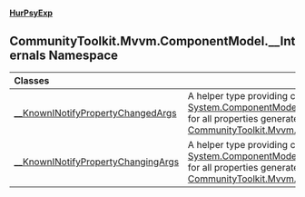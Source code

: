 #### [HurPsyExp](index.md 'index')

## CommunityToolkit.Mvvm.ComponentModel.__Internals Namespace

| Classes | |
| :--- | :--- |
| [__KnownINotifyPropertyChangedArgs](CommunityToolkit.Mvvm.ComponentModel.__Internals.__KnownINotifyPropertyChangedArgs.md 'CommunityToolkit.Mvvm.ComponentModel.__Internals.__KnownINotifyPropertyChangedArgs') | A helper type providing cached, reusable [System.ComponentModel.PropertyChangedEventArgs](https://docs.microsoft.com/en-us/dotnet/api/System.ComponentModel.PropertyChangedEventArgs 'System.ComponentModel.PropertyChangedEventArgs') instances<br/>for all properties generated with [CommunityToolkit.Mvvm.ComponentModel.ObservablePropertyAttribute](https://docs.microsoft.com/en-us/dotnet/api/CommunityToolkit.Mvvm.ComponentModel.ObservablePropertyAttribute 'CommunityToolkit.Mvvm.ComponentModel.ObservablePropertyAttribute'). |
| [__KnownINotifyPropertyChangingArgs](CommunityToolkit.Mvvm.ComponentModel.__Internals.__KnownINotifyPropertyChangingArgs.md 'CommunityToolkit.Mvvm.ComponentModel.__Internals.__KnownINotifyPropertyChangingArgs') | A helper type providing cached, reusable [System.ComponentModel.PropertyChangingEventArgs](https://docs.microsoft.com/en-us/dotnet/api/System.ComponentModel.PropertyChangingEventArgs 'System.ComponentModel.PropertyChangingEventArgs') instances<br/>for all properties generated with [CommunityToolkit.Mvvm.ComponentModel.ObservablePropertyAttribute](https://docs.microsoft.com/en-us/dotnet/api/CommunityToolkit.Mvvm.ComponentModel.ObservablePropertyAttribute 'CommunityToolkit.Mvvm.ComponentModel.ObservablePropertyAttribute'). |
